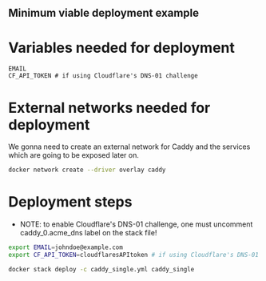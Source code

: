 ## Minimum viable deployment example

# Variables needed for deployment
```text
EMAIL
CF_API_TOKEN # if using Cloudflare's DNS-01 challenge
```

# External networks needed for deployment
We gonna need to create an external network for Caddy and the services which are going to be exposed later on.
```bash
docker network create --driver overlay caddy
```

# Deployment steps

- NOTE: to enable Cloudflare's DNS-01 challenge, one must uncomment caddy_0.acme_dns label on the stack file!

```bash
export EMAIL=johndoe@example.com
export CF_API_TOKEN=cloudflaresAPItoken # if using Cloudflare's DNS-01 challenge

docker stack deploy -c caddy_single.yml caddy_single
```
